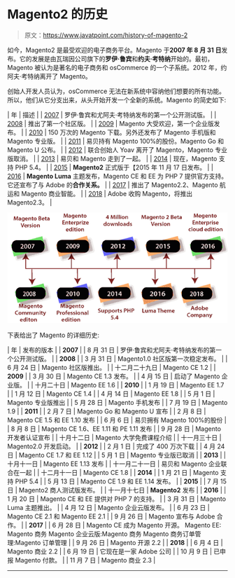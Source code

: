 # Magento2 的历史

> 原文：<https://www.javatpoint.com/history-of-magento-2>

如今，Magento2 是最受欢迎的电子商务平台。Magento 于**2007 年 8 月 31 日**发布。它的发展是由瓦瑞因公司旗下的**罗伊·鲁宾**和**约夫·考特纳**开始的。最初，Magento 被认为是著名的电子商务和 osCommerce 的一个子系统。2012 年，约阿夫·考特纳离开了 Magento。

创始人开发人员认为，osCommerce 无法在新系统中容纳他们想要的所有功能。所以，他们从它分支出来，从头开始开发一个全新的系统。Magento 的简史如下:

| 年 | 描述 |
| [2007](#2007) | 罗伊·鲁宾和尤阿夫·考特纳发布的第一个公开测试版。 |
| [2008](#2008) | 推出了第一个社区版。 |
| [2009](#2009) | Magento 大受欢迎，第一个企业版发布。 |
| [2010](#2010) | 150 万次的 Magento 下载。另外还发布了 Magento 手机版和 Magento 专业版。 |
| [2011](#2011) | 易贝持有 Magento 100%的股份。Magento Go 和 Magento U 公布。 |
| [2012](#2012) | 联合创始人 Yoav 离开了 Magento，Magento 专业版取消。 |
| [2013](#2013) | 易贝和 Magento 走到了一起。 |
| [2014](#2014) | 现在，Magento 支持 PHP 5.4。 |
| [2015](#2015) | **Magento2** 正式版于【2015 年 11 月 17 日发布。 |
| [2016](#2016) | **Magento Luma** 主题发布，Magento CE 和 EE 为 PHP 7 提供官方支持。它还宣布了与 Adobe 的**合作关系。** |
| [2017](#2017) | 推出了 Magento2.2、Magento 航运和 Magento 商业智能。 |
| [2018](#2018) | Adobe 收购 Magento，将推出 Magento2.3。 |

![History of Magento2](img/1f64a5516e73b4f1661ec55e076aa3fc.png)

下表给出了 Magento 的详细历史:

| 年 | 发布的版本 |
| **2007** |
| 8 月 31 日 | 罗伊·鲁宾和尤阿夫·考特纳发布的第一个公开测试版。 |
| **2008** |
| 3 月 31 日 | Magento1.0 社区版第一次稳定发布。 |
| 6 月 24 日 | Magento 社区版推出。 |
| 十二月二十九日 | Magento CE 1.2 |
| **2009** |
| 3 月 30 日 | Magento CE 1.3 发布。 |
| 4 月 15 日 | 启动了 Magento 企业版。 |
| 十月二十日 | Magento EE 1.6 |
| **2010** |
| 1 月 19 日 | Magento EE 1.7 |
| 1 月 12 日 | Magento CE 1.4 |
| 4 月 14 日 | Magento EE 1.8 |
| 5 月 1 日 | Magento 专业版推出 |
| 5 月 28 日 | Magento 手机发布 |
| 7 月 19 日 | Magento 1.9 |
| **2011** |
| 2 月 7 日 | Magento Go 和 Magento U 宣布 |
| 2 月 8 日 | Magento CE 1.5 和 EE 1.10 发布 |
| 6 月 6 日 | 易贝拥有 Magento 100%的股份 |
| 8 月 8 日 | Magento CE 1.6、EE 1.11 和 PE 1.11 发布 |
| 9 月 28 日 | Magento 开发者认证宣布 |
| 十月十二日 | Magento 大学免费课程介绍 |
| 十一月三十日 | Magento2.0 开发启动。 |
| **2012** |
| 2 月 1 日 | 完成了 400 万次下载 |
| 4 月 24 日 | Magento CE 1.7 和 EE 1.12 |
| 5 月 1 日 | Magento 专业版已取消 |
| **2013** |
| 十月十一日 | Magento EE 1.13 发布 |
| 十一月二十一日 | 易贝和 Magento 企业联合在一起 |
| 十二月十一日 | Magento CE 1.8 |
| **2014** |
| 1 月 21 日 | Magento 支持 PHP 5.4 |
| 5 月 13 日 | Magento CE 1.9 和 EE 1.14 发布。 |
| **2015** |
| 7 月 15 日 | Magento2 商人测试版发布。 |
| 十一月十七日 | **Magento2** 发布 |
| **2016** |
| 1 月 20 日 | Magento CE 和 EE 提供对 PHP 7 的支持。 |
| 3 月 31 日 | Magento Luma 主题推出。 |
| 4 月 12 日 | Magento 企业云版发布。 |
| 6 月 23 日 | Magento CE 2.1 和 Magento EE 2.1 |
| 9 月 26 日 | Magento 宣布与 Adobe 合作。 |
| **2017** |
| 6 月 28 日 | Magento CE 成为 Magento 开源。
Magento EE: Magento 商务
Magento 企业云版:Magento 商务
Magento 商务订单管理:Magento 订单管理 |
| 9 月 26 日 | Magento 开源 2.2 |
| **2018** |
| 6 月 4 日 | Magento 商业 2.2 |
| 6 月 19 日 | 它现在是一家 Adobe 公司 |
| 10 月 9 日 | 已申报 Magento 付款。 |
| 11 月 7 日 | Magento 商业 2.3 |

* * *